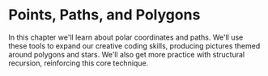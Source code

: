 # Points, Paths, and Polygons

In this chapter we'll learn about polar coordinates and paths. We'll use these tools to expand our creative coding skills, producing pictures themed around polygons and stars. We'll also get more practice with structural recursion, reinforcing this core technique.
